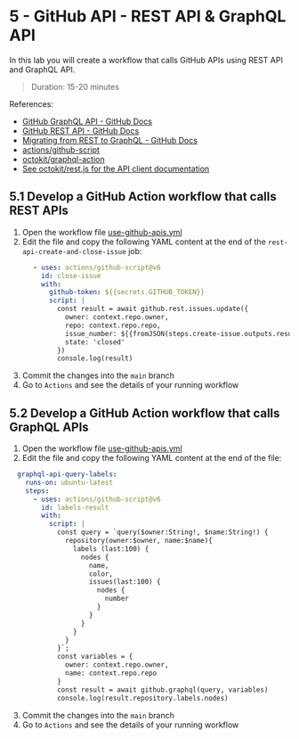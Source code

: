 # 5 - GitHub API - REST API & GraphQL API
In this lab you will create a workflow that calls GitHub APIs using REST API and GraphQL API.
> Duration: 15-20 minutes

References:
- [GitHub GraphQL API - GitHub Docs](https://docs.github.com/en/graphql)
- [GitHub REST API - GitHub Docs](https://docs.github.com/en/rest)
- [Migrating from REST to GraphQL - GitHub Docs](https://docs.github.com/en/graphql/guides/migrating-from-rest-to-graphql)
- [actions/github-script](https://github.com/actions/github-script)
- [octokit/graphql-action](https://github.com/octokit/graphql-action)
- [See octokit/rest.js for the API client documentation](https://octokit.github.io/rest.js/v18)

## 5.1 Develop a GitHub Action workflow that calls REST APIs

1. Open the workflow file [use-github-apis.yml](/.github/workflows/use-github-apis.yml)
2. Edit the file and copy the following YAML content at the end of the `rest-api-create-and-close-issue` job:
```YAML
      - uses: actions/github-script@v6
        id: close-issue
        with:
          github-token: ${{secrets.GITHUB_TOKEN}}
          script: |
            const result = await github.rest.issues.update({
              owner: context.repo.owner,
              repo: context.repo.repo,
              issue_number: ${{fromJSON(steps.create-issue.outputs.result).number}},
              state: 'closed'
            })            
            console.log(result)
```
3. Commit the changes into the `main` branch
4. Go to `Actions` and see the details of your running workflow

## 5.2 Develop a GitHub Action workflow that calls GraphQL APIs

1. Open the workflow file [use-github-apis.yml](/.github/workflows/use-github-apis.yml)
2. Edit the file and copy the following YAML content at the end of the file:
```YAML
  graphql-api-query-labels:
    runs-on: ubuntu-latest
    steps:
      - uses: actions/github-script@v6
        id: labels-result
        with:
          script: |
            const query = `query($owner:String!, $name:String!) {
              repository(owner:$owner, name:$name){
                labels (last:100) {
                  nodes {
                    name,
                    color,
                    issues(last:100) {
                      nodes {
                        number
                      }
                    }
                  }
                }
              }
            }`;
            const variables = {
              owner: context.repo.owner,
              name: context.repo.repo
            }
            const result = await github.graphql(query, variables)
            console.log(result.repository.labels.nodes)
```
3. Commit the changes into the `main` branch
4. Go to `Actions` and see the details of your running workflow
